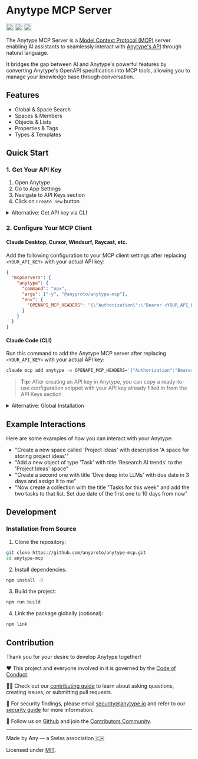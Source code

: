 # Anytype MCP Server

<a href="https://npmjs.org/package/@anyproto/anytype-mcp"><img src="https://img.shields.io/npm/v/@anyproto/anytype-mcp.svg" alt="NPM version" height="20" /></a>
<a href="https://cursor.com/install-mcp?name=anytype&config=JTdCJTIyY29tbWFuZCUyMiUzQSUyMm5weCUyMC15JTIwJTQwYW55cHJvdG8lMkZhbnl0eXBlLW1jcCUyMiUyQyUyMmVudiUyMiUzQSU3QiUyMk9QRU5BUElfTUNQX0hFQURFUlMlMjIlM0ElMjIlN0IlNUMlMjJBdXRob3JpemF0aW9uJTVDJTIyJTNBJTVDJTIyQmVhcmVyJTIwJTNDWU9VUl9BUElfS0VZJTNFJTVDJTIyJTJDJTIwJTVDJTIyQW55dHlwZS1WZXJzaW9uJTVDJTIyJTNBJTVDJTIyMjAyNS0wNS0yMCU1QyUyMiU3RCUyMiU3RCU3RA%3D%3D"><img src="https://cursor.com/deeplink/mcp-install-dark.svg" alt="Add anytype MCP server to Cursor" height="20" /></a>
<a href="https://lmstudio.ai/install-mcp?name=anytype&config=eyJjb21tYW5kIjoibnB4IiwiYXJncyI6WyIteSIsIkBhbnlwcm90by9hbnl0eXBlLW1jcCJdLCJlbnYiOnsiT1BFTkFQSV9NQ1BfSEVBREVSUyI6IntcIkF1dGhvcml6YXRpb25cIjpcIkJlYXJlciA8WU9VUl9BUElfS0VZPlwiLCBcIkFueXR5cGUtVmVyc2lvblwiOlwiMjAyNS0wNS0yMFwifSJ9fQ%3D%3D"><img src="https://files.lmstudio.ai/deeplink/mcp-install-light.svg" alt="Add MCP Server anytype to LM Studio" height="20" /></a>

The Anytype MCP Server is a [Model Context Protocol (MCP)](https://modelcontextprotocol.io) server enabling AI assistants to seamlessly interact with [Anytype's API](https://github.com/anyproto/anytype-api) through natural language.

It bridges the gap between AI and Anytype's powerful features by converting Anytype's OpenAPI specification into MCP tools, allowing you to manage your knowledge base through conversation.

## Features

- Global & Space Search
- Spaces & Members
- Objects & Lists
- Properties & Tags
- Types & Templates

## Quick Start

### 1. Get Your API Key

1. Open Anytype
2. Go to App Settings
3. Navigate to API Keys section
4. Click on `Create new` button

<details>
<summary>Alternative: Get API key via CLI</summary>

You can also get your API key using the command line:

```bash
npx -y @anyproto/anytype-mcp get-key
```

</details>

### 2. Configure Your MCP Client

#### Claude Desktop, Cursor, Windsurf, Raycast, etc.

Add the following configuration to your MCP client settings after replacing `<YOUR_API_KEY>` with your actual API key:

```json
{
  "mcpServers": {
    "anytype": {
      "command": "npx",
      "args": ["-y", "@anyproto/anytype-mcp"],
      "env": {
        "OPENAPI_MCP_HEADERS": "{\"Authorization\":\"Bearer <YOUR_API_KEY>\", \"Anytype-Version\":\"2025-05-20\"}"
      }
    }
  }
}
```

#### Claude Code (CLI)

Run this command to add the Anytype MCP server after replacing `<YOUR_API_KEY>` with your actual API key:

```bash
claude mcp add anytype -e OPENAPI_MCP_HEADERS='{"Authorization":"Bearer <YOUR_API_KEY>", "Anytype-Version":"2025-05-20"}' -s user -- npx -y @anyproto/anytype-mcp
```

> **Tip:** After creating an API key in Anytype, you can copy a ready-to-use configuration snippet with your API key already filled in from the API Keys section.

<details>
<summary>Alternative: Global Installation</summary>

If you prefer to install the package globally:

1. Install the package:

```bash
npm install -g @anyproto/anytype-mcp
```

2. Update your MCP client configuration to use the global installation:

```json
{
  "mcpServers": {
    "anytype": {
      "command": "anytype-mcp",
      "env": {
        "OPENAPI_MCP_HEADERS": "{\"Authorization\":\"Bearer <YOUR_API_KEY>\", \"Anytype-Version\":\"2025-05-20\"}"
      }
    }
  }
}
```

</details>

## Example Interactions

Here are some examples of how you can interact with your Anytype:

- "Create a new space called 'Project Ideas' with description 'A space for storing project ideas'"
- "Add a new object of type 'Task' with title 'Research AI trends' to the 'Project Ideas' space"
- "Create a second one with title 'Dive deep into LLMs' with due date in 3 days and assign it to me"
- "Now create a collection with the title "Tasks for this week" and add the two tasks to that list. Set due date of the first one to 10 days from now"

## Development

### Installation from Source

1. Clone the repository:

```bash
git clone https://github.com/anyproto/anytype-mcp.git
cd anytype-mcp
```

2. Install dependencies:

```bash
npm install -D
```

3. Build the project:

```bash
npm run build
```

4. Link the package globally (optional):

```bash
npm link
```

## Contribution

Thank you for your desire to develop Anytype together!

❤️ This project and everyone involved in it is governed by the [Code of Conduct](https://github.com/anyproto/.github/blob/main/docs/CODE_OF_CONDUCT.md).

🧑‍💻 Check out our [contributing guide](https://github.com/anyproto/.github/blob/main/docs/CONTRIBUTING.md) to learn about asking questions, creating issues, or submitting pull requests.

🫢 For security findings, please email [security@anytype.io](mailto:security@anytype.io) and refer to our [security guide](https://github.com/anyproto/.github/blob/main/docs/SECURITY.md) for more information.

🤝 Follow us on [Github](https://github.com/anyproto) and join the [Contributors Community](https://github.com/orgs/anyproto/discussions).

---

Made by Any — a Swiss association 🇨🇭

Licensed under [MIT](./LICENSE.md).
